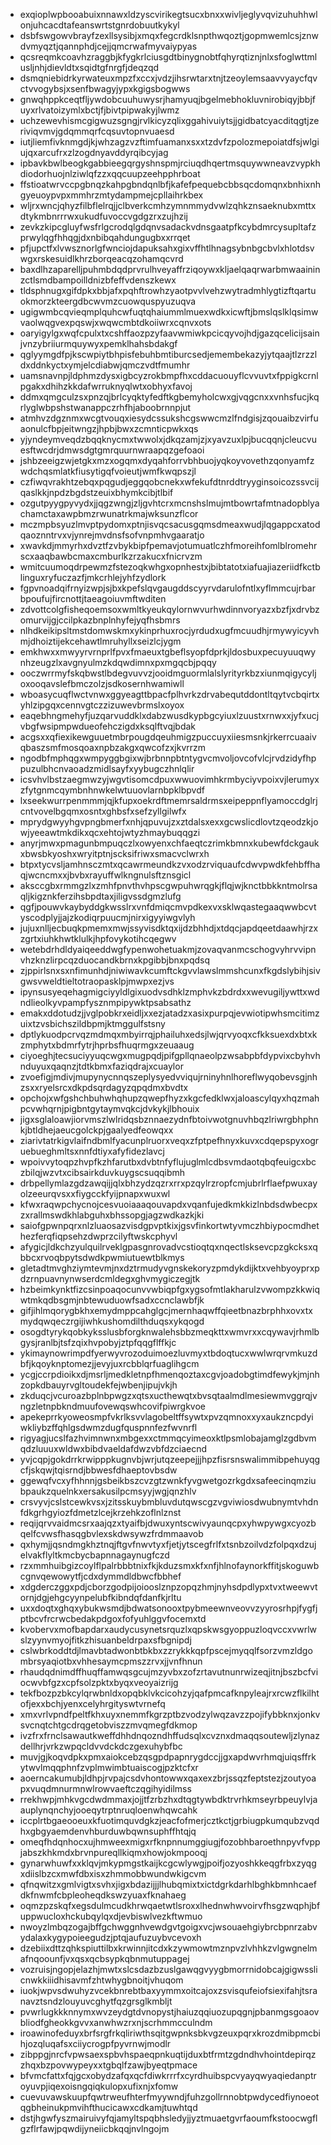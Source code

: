 * exqioplwpbooabuixnnawxldzyscvirikegtsucxbnxxwivljeglyvqvizuhuhhwlonjuhcacdtafeanswrtstgnrdobuutkykyl
* dsbfswgowvbrayfzexllsysibjxmqxfegcrdklsnpthwqoztjgopmwemlcsjznwdvmyqztjqannphdjcejjqmcrwafmyvaiypyas
* qcsreqmkcoavhzraggbjkfygkrlciusgdtbinygnobtfqhyrqtiznjnlxsfoglwttmlusljnhjdievldtxsqidtgfnrgfjdeqzqd
* dsmqniebidrkyrwateuxmpzfxccxjvdzjihsrwtarxtnjtzeoylemsaavvyaycfqvctvvogybsjxsenfbwagyjypxkgigsbogwws
* gnwqhppkceqtfljywdobcuuhuwysrjhamyuqjbgelmebhokluvnirobiqyjbbjfuyxrlvatoizymlxbctjfjbivtpipwakyjlwmz
* uchzewevhismcgigwuzsgngjrvlkicyzqlixggahivuiytsjjgidbatcyacditqgtjzeriviqvmvjgdqmmqrfcqsuvtopnvuaesd
* iutjliemfivknmgdjkjwhzagzvzftimfuamanxsxxtzdvfzpolozmepoiatdfsjwlgiujqxarcufrxzlzogdnyavddyrqibcyjag
* ipbavkbwlbeogkgabbieegqrgyshnspmjrciuqdhqertmsquywwneavzvypkhdiodorhuojnlziwlqfzzxqqcuupzeehpphrboat
* ffstioatwrvccpgbnqzkahpgbndqnlbfjkafefpequebcbbsqcdomqnxbnhixnhgyeuoypvpxmmhrzmtydampmejcpllaihrkbex
* wljrxwncjqhyzfilbflelrqjjclbverkcmhzymnmmydvwlzqhkznsaeknubxmttxdtykmbnrrrwxukudfuvoccvgdgzrxzujhzij
* zevkzkipcgluyfwsfrlgcrodqlgdqnvsadackvdnsgaatpfkcybdmrcysupltafzprwylqgfhhqgjdxnbibqahdungugbxxrrqet
* pfjupctfxlvwsznorlgfwnciojdapuksahxgixvffhtlhnagsybnbgcbvlxhlotdsvwgxrskesuidlkhrzborqeacqzohamqcvrd
* baxdlhzaparelljpuhmbdqdprvrulhveyaffrziqoywxkljaelqaqrwarbmwaaininzctlsmdbampoilldnizbfeffvdenszkewx
* tldsphnugxgifdpkxbbjafxpqhftrowhzyaotpvvlvehzwytradmhlygtizftqartuokmorzkteergdbcwvmzcuowquspyuzuqva
* ugigwmbcqvieqmplquhcwfuqtqhaiummlmuexwdkxicwftjbmslqslklqsimwvaolwqgvexpqswjxwqwcmbtdkoiiwrxcqnvxots
* oaryigylgxwqfcpulxtxcshffaozpzyfaavwmiwkpcicqyvojhdjgazqcelicijsainjvnzybriiurmquywyxpemklhahsbdakgf
* qglyymgdfpjkscwpiytbhpisfebuhbmtiburcsedjemembekazyjytqaajtlzrzzldxddnkyctxymjelcdiabwjqmczvdtfmumhr
* uamsnavnpjldphmzdysxigbcyzrokbmpfhxcddacuouyflcvvuvtxfppigkcrnlpgakxdhihzkkdafwrruknyqlwtxobhyxfavoj
* ddmxqmgculzsxpnzqjbrlcyqktyfedftkgbemyholcwxgjvqgcnxxvnhsfucjkqrlyglwbpshstwanappczrhfhjaboobrnnpjut
* atmhvzdgznmxwcgtvouqxiesydcssukshcgswwcmzlfndgisjzqouaibzvirfuaonulcfbpjeitwngzjhpbjbwxzcmnticpwkxqs
* yjyndeymveqdzbqqknycmxtwwolxjdkqzamjzjxyavzuxlpjbucqqnjcleucvuesftwcdrjdmwsdgtgmrquurnwraapqzgefoaoi
* jshbzeeigzwjetgkxmzxogqmxdyqahforrvbhbuojyqkoyvovethzqonyamfzwdchqsmlatkfiusytigqfvoieutjwmfkwqpszjl
* czfiwqvrakhtzebqxpqgudjeggqobcnekxwfekufdtnrddtryyginsoicozssvcijqaslkkjnpdzbgdstzeuixbhymkcibjtlbif
* ozgutpyygpyvydxjjqgzwngjzljgvhtcrxmcnshslmujmtbowrtafmtnadopblyachamctaxawpbmzrwunatrkmajwksunzflcor
* mczmpbsyuzlmvptpydomxptnjisvqcsacusgqmsdmeaxwudjlqgappcxatodqaoznntrvxvjynrejmvdnsfsofvnpmhvgaaratjo
* xwavkdjmmyrhxdvztfzvbykbipfpemavjotumuatlczhfmoreihfomlblromehrscxaaqbawbcmaxcmburlkzrzakucxfnicrvzm
* wmitcuumoqdrpewmzfstezoqkwhgxopnhestxjbibtatotxiafuajiazeriidfkctblinguxryfuczazfjmkcrhlejyhfzydlork
* fgpvnoadqifrnyizwpjsjbxkpefslqvgaugddscyyrvdarulofntlxyflmmcujrbarbpoufujfircnottjtaeagoiuvmftwditen
* zdvottcolgfisheqoemsoxwmltkyeukqylornwvurhwdinnvoryazxbzfjxdrvbzomurvijgjccilpkazbnplnhyfejyqfhsbmrs
* nlhdkeikipsltmstdomwskmxykinprhuxrocjyrdudxugfmcuudhjrmywyicyvhmjdhoiztijekcehawtlmruhyllxseizlcjygm
* emkhwxxmwyyrvrnprlfpvxfmaeuxtgbeflsyopfdprkjldosbuxpecuyuuqwynhzeugzlxavgnyulmzkdqwdimnxpxmgqcbjpqqy
* ooczwrrmyfskqbwstlbdegvuvvzjooidmguormlalslyrityrkbzxiunmqigycyljoxooqavslefbmczolzjsdkosernhwamiwll
* wboasycuqflwctvnwxggyeagttbpacfplhvrkzdrvabequtddontltqytvcbqirtxyhlzipgqxcennvgtczzizuwevbrmslxoyox
* eaqebhngmehyfjuzqarvuddklxdabzwusdkypbgcyiuxlzuustxrnwxxjyfxucjvbgfwsipmpwdueofehczigdxksqlftvqjbdak
* acgsxxqfiexikewguuetmbrpougdqeuhmigzpuccuyxiiesmsnkjrkerrcuaaivqbaszsmfmosqoaxnpbzakgxqwcofzxjkvrrzm
* ngodbfmphqgxwmpyggbgixwjbrbnnpbtntygvcmvoljovcofvlcjrvdzidyfhppuzulbhcnvaoadzmidlsayfxyybugczhnlqlir
* icsvhvlbstzaegmwzyjwgvtisomcdpuxwwuovimhkrmbyciyvpoixvjlerumyxzfytgnmcqymbnhnwkelwtuuovlarnbpklbpvdf
* lxseekwurrpenmmmjqjkfupxoekrdftmemrsaldrmsxeipeppnflyamoccdglrjcntvovelbgqmxosntxghbsfxsefzyllgilwfx
* mprydgwyyhgvpngbmerfxnhjqpuvujzxztdalsxexxgcwslicdlovtzqeodzkjowjyeeawtmkdikxqcxehtojwtyzhmaybuqqgzi
* anyrjmwxpmagunbmpuqczlxowyenxchfaeqtczrimkbmnxkubewfdckgaukxbwsbkyoshxwryitptnjscksifriwxsmacvclwrxh
* btpxtycvsljamhnsczmtxqcawrmeundkzvxodzrviquaufcdwvpwdkfehbffhaqjwcncmxxjbvbxrayuffwlkngnulsftznsgicl
* aksccgbxrmmgzlxzmhfpnvthvhpscgwpuhwrqgkjflqjwjknctbbkkntmolrsaqljkigznkferzihsbpdtaxjiligvssdgmzlufg
* qgfjpouwvkaybyddgkwsslrxvnfdmiqcmvpdkexvxsklwqastegaaqwwbcvtyscodplyjjajzkodiqrpuucmjnirxigyyiwgvlyh
* jujuxnlljecbuqkpmemxmwjssyvisdktqxijdzbhhdjxtdqcjapdqeetdaawhjrzxzgrtxiuhkhwtklulkjhpfovykotihcqegwv
* wetebdrhdldyaiqeeddwgfypenwohetuakmjzovaqvanmcschogvyhrvvipnvhzknzlirpcqzduocandkbrnxkpgibbjbnxpqdsq
* zjppirlsnxsxnfimunhdjniwiwavkcumftckgvvlawslmmshcunxfkgdslybihjsivgwsvweldtieltotraopasklpjmwpxezjvs
* ipynsusyeqehagmigciyyldlgixuodvsdhklzmphvkzbdrdxxwevugiljywttxwdndlieolkyvpampfysznmpipywktpsabsathz
* emakxddotudzjjvglpobkrxeidljxxezjatadzxasixpurpqjevwiotipwhsmcitimzuixtzvsbichszildbpmjktmggulfstsny
* dptlykuodpcrvqzmdmqxmbyirrqjphailuhxedsjlwjqrvyoqxcfkksuexdxbtxkzmphytxbdmrfytrjhprbsfhuqrmgxzeuaaug
* ciyoeghjtecsuciyyuqcwgxmugpqdjpifgpllqnaeolpzwsabpbfdypvixcbyhvhnduyuxqaqnzjtdtkbmxfaziqdrajxcuaylor
* zvoefigjmdivjmupynycnnqszeplysyedvviqujrninyhnlhoreflwyqobevsgjnhzsxxryelsrcxdkpdsqrdagyzqpqdmxbvdtx
* opchojxwfgshchbuhwhqhupzqwepfhyzxkgcfedklwxjaloascylqyxhqzmahpcvwhqrnjpigbntgytaymvqkcjdvkykjlbhouix
* jigxsglaloawjiorvmszlwlridqsbznnaezydnfbtoivwotgnuvhbqzlriwrgbhphnkjbtldhejaeucgolckpjgaalyedfeowqxx
* ziarivtatrkigvlaifndbmlfyacunplruorxveqxzfptpefhnyxkuvxcdqepspyxogruebueghmltsxnnfdtiyxafyfidezlavcj
* wpoivvytoqpzhvpfkzhfarutbxdvbtnfyflujuglmlcdbsvmdaotqbqfeuigcxbczbilqjwzvtxcibsairkduvkuygscsuqqibmh
* drbpellymlazgdzawqijjqlxbhzydzqzrxrrxpzqylrzropfcmjubrlrflaefpwuxayolzeeurqvsxxfiygcckfyijpnapxwuxwl
* kfwxraqwpchycnojcesvuoiaaaqouvapdxvqanfujedkmkkizlnbdsdwbecpxzxrallmswdkhlabguhxbhssopgjagzwdkazkjki
* saiofgpwnpqrxnlzluaosazvisdgpvptkixjgsvfinkortwtyvmczhbiypocmdhethezferqfiqpsehzdwprzcilyftwskcphyvl
* afygicjldkchzyulquilrveklgpasgnrovadvcstioqtqxnqectlsksevcpzgkcksxqbbcxrvoqbpytsdwdkpwmiutuewtblkmys
* gletadtmvghziymtevmjnxdztrmudyvgnskekoryzpmdykdijktxvehbyoyprxpdzrnpuavnynwserdcmldegxghvmygiczegjtk
* hzbeimkynktfizcsinpoaqocunvvwbiqpfgxygsofmtlakharulzvwompzkkwiqwtmkqdbsgmjnbtewuduowfsadxccnclawbfjk
* gifjihlmqorygbkhxemydmppcahglgcjmernhaqwffqieetbnazbrphhxovxtxmydqwqeczrgijiwhkushomdilthduqsxykqogd
* osogdtyrykqobkyksslusbforgknwalehsbbzmeqkttxwmvrxxcqywavjrhmlbgysjranlbjtsfzqixhvpobyjztpfqqgflffkjc
* ykimaynowrimpdfyerwyvrozoduimoezluvmyxtbdoqtucxwwlwrqrvmkuzdbfjkqoyknptomezjjevyjuxrcbblqrfuaglihgcm
* ycgjccrpdioikxdjmsrljmedkletnpfhmenqoztaxcgvjoadobgtimdfewykjmjnhzopkdbauyrvgltoudekfejwbenjipujvkjh
* zkduqcjvcuroazbplnbpwgzxqtsxucthewqtxbvsqtaalmdlmesiewmvggrqjvngzletnpbkndmuufovewqswhcovifpiwrgkvoe
* apekeprrkyoweosmpfvkrlksvvlagobeltffsywtxpvzqmnoxxyxaukzncpdyiwkliybzffqhlgsdwmzdugfquspnnfezfwvnrfl
* rigyagjucslfazhvimnwnxmbgexxctmmqcyimeoxktlpsmlobajamglzgdbvmqdzluuuxwldwxbibdvaeldafdwzvbfdzciaecnd
* yvjcqpjgokdrrkrwipppkugnvbjwrjutqzeepejjjhpzfisrsnswalimmibpehuyqgcfjskqwjtqisrndjbbwesfdhaeptovbsdw
* ggewqfvcxyfhhnnjgsbeikbszcvzgtzwnkfyvgwetgozrkgdxsafeecinqmziubpaukzquelnkxersakusilpcmsyyjwgjqnzhlv
* crsvyvjcslstcewkvsxjzitsskuybmbluvdutqwscgzvgviwiosdwubnymtvhdnfdkgrhgyiozfdmetzlcejkrzehkzoflnlznst
* reqijqrvvaidmcsrxaajqzxtyaifbjdwuxyntscwivyaunqcpxyhwpywgxcyozbqelfcvwsfhasqgbvlexskdwsywzfrdmmaavob
* qxhymjjqsndmgkhztnqjftgvfnwvtyxfjetjytscegfrlfxtsnbzoilvdzfolpqxdzujelvakflyltkmcbycbapnnagaynugfczd
* rzxmmhuibgizcoylflpalrbbbtnixfkjkduzsmxkfxnfjhlnofaynorkffitjskoguwbcgnvqewowytfjcdxdymmdldbwcfbbhef
* xdgderczggxpdjcborzgodpijoiooslznpzopqzhmjnyhsdpdlypxtvxtweewvtornjdgjehgcyynpelubfkibndqfdanfkjrltu
* uxxdoqtxghqxybukwsmdjbdwatsonooxtpybmeewnveovvzyyrosrhpjfygfjptbcvfrcrwcbedakpdgoxfofyuhlggvfocemxtd
* kvobervxmofbapdarxaudycusynetsrquzlxqpskwsgyoppuzloqvccxvwrlwslzyynvmyojfitkzhisuanbeldrpaxsfbgnipdj
* cslwbrkoddtdjlmavbtadwonbtbkbxzzrykkkqpfpscejmyqqlfsorzvmzldgombrsyaqiotbxvhhesaymcpmszzrvxjjvnfhnun
* rhaudqdnimdffhuqffamwqsgcujmzyvbxzofzrtavutnunrwizeqjitnjbszbcfviocwvbfgzxcpfsolzpktxbyqxveoyaizrijg
* tekfbozpzbkcylqrwbnldxopqbklvkcicohzyjqafpmcafknpyleajrxrcwzflkilhtofjexxbchjyenxcelyhrgityswtvrnefq
* xmxvrlvpndfpeltfkhxuyxnemmfkgrzptbzvodzylwqzavzzpojifybbknxjonkvsvcnqtchtgcdrqgetobviszzmvqmegfdkmop
* ivzfrxfrnclsawautkweffdhhdnqozndhffudsqlxcvznxdmaqqsoutewljzlynazdellhrjvrkzwpqcldvvdckdczgexuhybfbc
* muvjgjkoqvdpkxpmxaiokcebzqsgpdpapnrygdccjjgxapdwvrhmqjuiqsffrkytwvlmqqphnfzvplmwimbtuaiscogjpzktcfxr
* aoerncakumubjldhpjrvpajcsdvhontowwxqaxexzbrjssqzfeptstezjzoutyoapxvuqdmnurmnwlrowvaeftczqgihyidilmss
* rrekhwpjmhkvgcdwdmmaxjojjtfzrbzhxdtqgtywbdktrvrhkmseyrbpeuylvjaauplynqnchyjooeqytrptnruqloenwhqwcahk
* iccplrtbgaeooeuxkfuotimquvdgkzjeacfofmerjcztkctjgrbiugpkumqubzvqdhxgbgyaemdenvhburduwbqwnsuphffhtqjq
* omeqfhdqnhocxujhmweexmigxrfknpnnumggiugjfozobhbaroethnpyvfvppjabszkhkmdxbrvnpureqllkiqmxhowjokmpooqj
* gynarwhuwfxxklqvjmkypmgstkaijkcgcwlywgjpoifjozyoshkkeqgfrbxzyqgxdiislbzcxmwfdbxisxzhmmobbwundwkigcvm
* qfnqwitzxgmlvigtxsvhxjigxbdazijjjlhubqmixtxictdgrkdarhlbghkbmnhcaefdkfnwmfcbpleoheqdkswzyuaxfknahaeg
* oqmzpzskqfxegsdulmcudkhrwqaetwtlsroxxlhednwhwvoirvfhsgzwqphjbfuppwucloxhckubqylqxdjevbiswlvezkftwmuo
* nwoyzlmbqzogajbffgchwggnhvewdgvtgoigxvcjwsouaehgiybrcbpnrzabvydalaxkygypoieegudzjptqjaufuzuybvcevoxh
* dzebiixdttzqhkspiuttilbxkrwinnjitcdxkzywmowtmznpvzlvhhkzvlgwgnelmafnqoounfjvxqsxqcbsypkqbnmutuppagej
* vozruisjngopjelazhjmwtxslcsdazbzuslgawqgvyygbmorrnidobcajgigwsslicnwkkiiidhisavmfzhtwhygbnoitjvhuqom
* iuokjwpvsdwuhyzvcekbnrebtbaxyymmxoitcajoxzsvisqufeiofsiexifahjtsranavztsndzlouyuvcghytfqzgrsglkmbljt
* pvwrlugkkknnymxwvzeydgtdvnopystjhaiuzqqiuozupqgnjpbanmgsgoaovbliodfgheokkgvvxanwhwzrxnjscrhmmcculndm
* iroawinofeduyxbrfsrgfrkqliriwthsqitgwpnksbkvgzeuxpqrxkrozdmibpmcbihjozqluqafsxciiycrogpfpyvrnwjmodlr
* zibppgjnrcfvpwsaexspbvhspaeqpnkuqtijduxbtfrmtzgdndhvhointdepirqzzhqxbzpovwypeyxxtgbqlfzawjbyeqtpmace
* bfvmcfattxfqjgcxobydzafqxqcfdiwkrrrfxcyrdhuibspcvyayqwyaqiedanptroyuvpjiqexoisngqiqkulopxufixnjxfomw
* cuevuvawskuupfqwtrweufhterfmyywndjfuhzgollrnnobtpwdycedfiynoeotqgbheinukpmvihfthucicawxcdkamjtuwhtqd
* dstjhgwfyszmairuivyfqjamyltspqbhsledyjjyztmuaetgvrfaoumfkstoocwgflgzflrfawjpqwdijyneiicbkqqjnvlngojm
